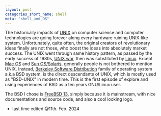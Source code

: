 ```yaml
---
layout: post
categories_short_name: shell
meta: "shell_and_OS"
---
```


The historically impacts of [UNIX](https://en.wikipedia.org/wiki/Unix) on computer science and computer technologies are going forever along every hardware ruining UNIX-like system. 
Unfortunately, quite often, the original creators of revolutionary ideas finally are not those, who boost the ideas into absolutely market success. The UNIX went through same history pattern,
as passed by the early success of 1980s, [UNIX war](https://en.wikipedia.org/wiki/Unix_wars), then was substituted by [Linux](https://en.wikipedia.org/wiki/Linux). Except [Mac OS](https://en.wikipedia.org/wiki/MacOS) and [Sun OS/Solaris](https://en.wikipedia.org/wiki/Oracle_Solaris), generally people is not bothered to mention UNIX. Instead, [Berkeley Software Distribution](https://en.wikipedia.org/wiki/Berkeley_Software_Distribution) family of operating system a.k.a BSD system, is the direct descendants of UNIX, which is mostly used as "BSD-UNIX" in modern time. This is the first episode of explore and using experiences of BSD as a ten years GNU/Linux user.

The BSD I chose is [FreeBSD 13](https://www.freebsd.org/), simply because it is mainstream, with nice documentations and source code, and also a cool looking logo.

- last time edited @11th. Feb. 2024